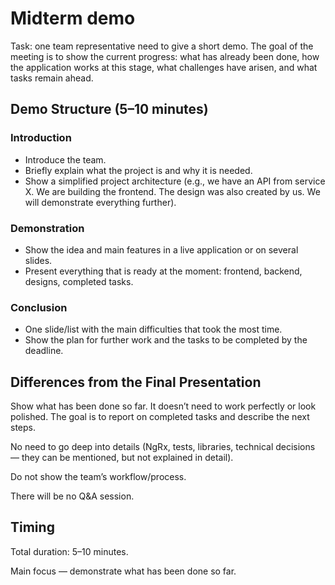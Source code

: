 # Midterm demo

Task: one team representative need to give a short demo. The goal of the meeting is to show the current progress: what has already been done, how the application works at this stage, what challenges have arisen, and what tasks remain ahead.

## Demo Structure (5–10 minutes)

### Introduction

- Introduce the team.  
- Briefly explain what the project is and why it is needed.  
- Show a simplified project architecture (e.g., we have an API from service X. We are building the frontend. The design was also created by us. We will demonstrate everything further).  

### Demonstration

- Show the idea and main features in a live application or on several slides.  
- Present everything that is ready at the moment: frontend, backend, designs, completed tasks.  

### Conclusion

- One slide/list with the main difficulties that took the most time.  
- Show the plan for further work and the tasks to be completed by the deadline.  

## Differences from the Final Presentation

Show what has been done so far. It doesn’t need to work perfectly or look polished. The goal is to report on completed tasks and describe the next steps.  

No need to go deep into details (NgRx, tests, libraries, technical decisions — they can be mentioned, but not explained in detail).  

Do not show the team’s workflow/process.  

There will be no Q&A session.  

## Timing

Total duration: 5–10 minutes.  

Main focus — demonstrate what has been done so far.  
